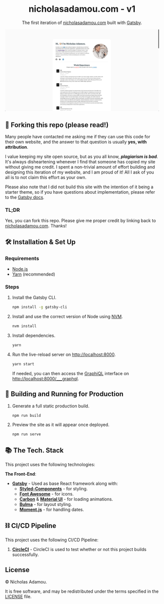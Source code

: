 <h1 align="center">
  nicholasadamou.com - v1
</h1>
<p align="center">
  The first iteration of <a href="https://nicholasadamou.com" target="_blank">nicholasadamou.com</a> built with <a href="https://www.gatsbyjs.org/" target="_blank">Gatsby</a>.
</p>

![demo](static/demo.png)

## 🚨 Forking this repo (please read!)

Many people have contacted me asking me if they can use this code for their own website, and the answer to that question is usually **yes, with attribution**.

I value keeping my site open source, but as you all know, _**plagiarism is bad**_. It's always disheartening whenever I find that someone has copied my site without giving me credit. I spent a non-trivial amount of effort building and designing this iteration of my website, and I am proud of it! All I ask of you all is to not claim this effort as your own.

Please also note that I did not build this site with the intention of it being a starter theme, so if you have questions about implementation, please refer to the [Gatsby docs](https://www.gatsbyjs.org/docs/).

### TL;DR

Yes, you can fork this repo. Please give me proper credit by linking back to [nicholasadamou.com](https://nicholasadamou.com). Thanks!

## 🛠 Installation & Set Up

### Requirements

- [Node.js](https://nodejs.org/en/)
- [Yarn](https://yarnpkg.com/en/) (recommended)

### Steps

1. Install the Gatsby CLI.

   ```sh
   npm install -g gatsby-cli
   ```

2. Install and use the correct version of Node using [NVM](https://github.com/nvm-sh/nvm).

   ```sh
   nvm install
   ```

3. Install dependencies.

   ```sh
   yarn
   ```

4. Run the live-reload server on <http://localhost:8000>.

   ```bash
   yarn start
   ```

   If needed, you can then access the [GraphiQL](https://www.gatsbyjs.com/docs/how-to/querying-data/running-queries-with-graphiql/) interface on <http://localhost:8000/___graphql>.


## 🚀 Building and Running for Production

1. Generate a full static production build.

   ```sh
   npm run build
   ```

1. Preview the site as it will appear once deployed.

   ```sh
   npm run serve
   ```

## 📚 The Tech. Stack

This project uses the following technologies:

**The Front-End**:

- [**Gatsby**](<https://www.gatsbyjs.com/>) - Used as base React framework along with:
	- [**Styled-Components**](https://www.styled-components.com/) - for styling.
	- [**Font Awesome**](https://fontawesome.com/how-to-use/on-the-web/using-with/react) - for icons.
	- [**Carbon**](https://react.carbondesignsystem.com/?path=/story/getting-started-welcome--welcome) & [**Material UI**](https://material-ui.com/) - for loading animations.
	- [**Bulma**](https://bulma.io/) - for layout styling.
	- [**Moment.js**](https://momentjs.com/) - for handling dates.

## ⛓️ CI/CD Pipeline

This project uses the following CI/CD Pipeline:

1. [**CircleCI**](https://circleci.com/) - CircleCI is used to test whether or not this project builds successfully.

## License

© Nicholas Adamou.

It is free software, and may be redistributed under the terms specified in the [LICENSE] file.

[license]: LICENSE
